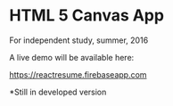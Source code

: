 # HTML 5 Canvas App

For independent study, summer, 2016

A live demo will be available here:

https://reactresume.firebaseapp.com

*Still in developed version
